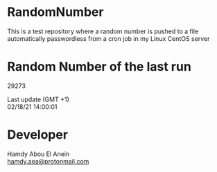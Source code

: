 # RandomNumber    
This is a test repository where a random number is pushed to a file automatically passwordless from a cron job in my Linux CentOS server    
# Random Number of the last run   
29273
      
Last update (GMT +1)    
02/18/21 14:00:01
# Developer    
Hamdy Abou El Anein   
hamdy.aea@protonmail.com
